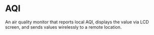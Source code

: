 # AQI
An air quality monitor that reports local AQI, displays the value via LCD screen, and sends values wirelessly to a remote location. 

